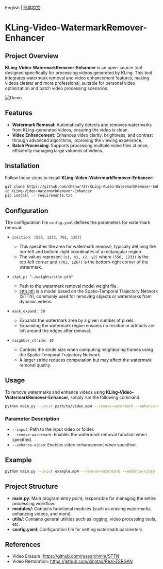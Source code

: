 English | [简体中文](README_CN.md)

# KLing-Video-WatermarkRemover-Enhancer

## Project Overview

**KLing-Video-WatermarkRemover-Enhancer** is an open-source tool designed specifically for processing videos generated by KLing. This tool integrates watermark removal and video enhancement features, making videos clearer and more professional, suitable for personal video optimization and batch video processing scenarios.

![Demo](demo.webp)

## Features

- **Watermark Removal**: Automatically detects and removes watermarks from KLing-generated videos, ensuring the video is clean.
- **Video Enhancement**: Enhances video clarity, brightness, and contrast through advanced algorithms, improving the viewing experience.
- **Batch Processing**: Supports processing multiple video files at once, efficiently managing large volumes of videos.

## Installation

Follow these steps to install **KLing-Video-WatermarkRemover-Enhancer**:

```bash
git clone https://github.com/chenwr727/KLing-Video-WatermarkRemover-Enhancer.git
cd KLing-Video-WatermarkRemover-Enhancer
pip install -r requirements.txt
```

## Configuration

The configuration file `config.yaml` defines the parameters for watermark removal.

- `position: [556, 1233, 701, 1267]`
  - This specifies the area for watermark removal, typically defining the top-left and bottom-right coordinates of a rectangular region.
  - The values represent `(x1, y1, x2, y2)` where `(556, 1233)` is the top-left corner and `(701, 1267)` is the bottom-right corner of the watermark.

- `ckpt_p: "./weights/sttn.pth"`
  - Path to the watermark removal model weight file.
  - [sttn.pth](https://drive.google.com/file/d/1ZAMV8547wmZylKRt5qR_tC5VlosXD4Wv/view?usp=sharing) is a model based on the Spatio-Temporal Trajectory Network (STTN), commonly used for removing objects or watermarks from dynamic videos.

- `mask_expand: 30`
  - Expands the watermark area by a given number of pixels.
  - Expanding the watermark region ensures no residue or artifacts are left around the edges after removal.

- `neighbor_stride: 10`
  - Controls the stride size when computing neighboring frames using the Spatio-Temporal Trajectory Network.
  - A larger stride reduces computation but may affect the watermark removal quality.

## Usage

To remove watermarks and enhance videos using **KLing-Video-WatermarkRemover-Enhancer**, simply run the following command:

```bash
python main.py --input path/to/video.mp4 --remove-watermark --enhance-video
```

### Parameter Description

- `--input`: Path to the input video or folder.
- `--remove-watermark`: Enables the watermark removal function when specified.
- `--enhance-video`: Enables video enhancement when specified.

## Example

```bash
python main.py --input example.mp4 --remove-watermark --enhance-video
```

## Project Structure

- **main.py**: Main program entry point, responsible for managing the entire processing workflow.
- **modules/**: Contains functional modules (such as erasing watermarks, enhancing videos, and more).
- **utils/**: Contains general utilities such as logging, video processing tools, etc.
- **config.yaml**: Configuration file for setting watermark parameters.

## References

- Video Erasure: https://github.com/researchmm/STTN
- Video Restoration: https://github.com/xinntao/Real-ESRGAN